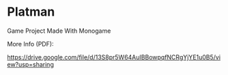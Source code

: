 # Platman
Game Project Made With Monogame


More Info (PDF):

https://drive.google.com/file/d/13S8pr5W64AuIBBowpqfNCRgYjYE1u0B5/view?usp=sharing
